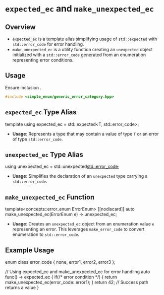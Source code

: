 # `expected_ec` and `make_unexpected_ec`

## Overview

 - `expected_ec` is a template alias simplifying usage of `std::expected` with `std::error_code` for error handling.
 - `make_unexpected_ec` is a utility function creating an `unexpected` object initialized with a `std::error_code` generated from an enumeration representing error conditions.

## Usage

Ensure inclusion .
```cpp
#include <simple_enum/generic_error_category.hpp>
```

## `expected_ec` Type Alias

template<typename T>
using expected_ec = std::expected<T, std::error_code>;


- **Usage**: Represents a type that may contain a value of type `T` or an error of type `std::error_code`.

## `unexpected_ec` Type Alias

using unexpected_ec = std::unexpected<std::error_code>;


- **Usage**: Simplifies the declaration of an `unexpected` type carrying a `std::error_code`.

## `make_unexpected_ec` Function

template<concepts::error_enum ErrorEnum>
[[nodiscard]] auto make_unexpected_ec(ErrorEnum e) -> unexpected_ec;


- **Usage**: Creates an `unexpected_ec` object from an enumeration value `e` representing an error. This leverages `make_error_code` to convert enumeration to `std::error_code`.

## Example Usage

enum class error_code { none, error1, error2, error3 };

// Using expected_ec and make_unexpected_ec for error handling
auto func() -> expected_ec<int> {
    if(/* error condition */) {
        return make_unexpected_ec(error_code::error1);
    }
    return 42; // Success path returns a value
}
